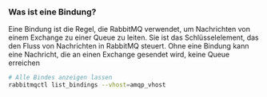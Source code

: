 ### Was ist eine Bindung?
Eine Bindung ist die Regel, die RabbitMQ verwendet, um Nachrichten von einem Exchange zu einer Queue zu leiten. Sie ist das Schlüsselelement, das den Fluss von Nachrichten in RabbitMQ steuert. Ohne eine Bindung kann eine Nachricht, die an einen Exchange gesendet wird, keine Queue erreichen

```bash
# Alle Bindes anzeigen lassen
rabbitmqctl list_bindings --vhost=amqp_vhost
```